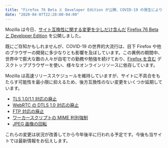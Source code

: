 ```yaml
---
title: "Firefox 76 Beta と Developer Edition が公開、COVID-19 の発生により一部の変更は延期に"
date: "2020-04-07T22:28:00-04:00"
---
```

Mozilla は今日、[サイト互換性に関する変更を少しだけ含んだ](https://www.fxsitecompat.dev/ja/releases/76/) [Firefox 76 Beta と Developer Edition](https://www.mozilla.org/firefox/channel/desktop/) を公開しました。

既にご存知かもしれませんが、COVID-19 の世界的大流行は、目下 Firefox や他のブラウザーの開発に多少なりとも影響を及ぼしています。この異例の期間中、世界中で膨大な数の人々が自宅での勤務や勉強を続けており、[Firefox を含む](https://blog.mozilla.org/data/2020/03/30/opening-data-to-understand-social-distancing/) デスクトップブラウザーを使い、様々なオンラインリソースに依存しています。

Mozilla は高速リリーススケジュールを維持していますが、サイトに不具合をもたらす可能性を最小限に抑えるため、後方互換性のない変更をいくつか延期しています。

* [TLS 1.0/1.1 対応の廃止](https://www.fxsitecompat.dev/ja/docs/2020/tls-1-0-1-1-support-has-been-removed/)
* [WebRTC の DTLS 1.0 対応の廃止](https://www.fxsitecompat.dev/ja/docs/2020/dtls-1-0-support-in-webrtc-has-been-removed/)
* [FTP 対応の廃止](https://www.fxsitecompat.dev/ja/docs/2020/ftp-support-will-be-removed/)
* [ワーカースクリプトの MIME 判別強制](https://www.fxsitecompat.dev/ja/docs/2020/worker-scripts-with-wrong-mime-type-will-be-blocked-from-loading-with-worker-or-sharedworker/)
* [JPEG 画像の回転](https://www.fxsitecompat.dev/ja/docs/2020/jpeg-images-are-now-rotated-by-default-according-to-exif-data/)

これらの変更は状況が改善してから今年後半に行われる予定です。今後も当サイトでは最新情報をお伝えします。
